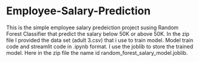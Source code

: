 # Employee-Salary-Prediction
This is the simple employee salary predeiction project susing Random Forest Classifier that predict the salary below 50K or above 50K.
In the zip file I provided the data set (adult 3.csv) that i use to train model. Model train code and streamlit code in .ipynb format. 
I use the joblib to store the trained model. Here in the zip file the name id random_forest_salary_model.joblib.
